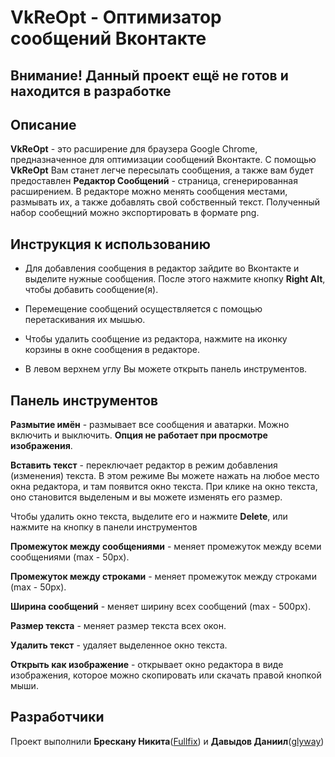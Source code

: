 # VkReOpt - Оптимизатор сообщений Вконтакте

## Внимание! Данный проект ещё не готов и находится в разработке

## Описание

**VkReOpt** - это расширение для браузера Google Chrome, предназначенное для оптимизации сообщений Вконтакте.
С помощью **VkReOpt** Вам станет легче пересылать сообщения, а также вам будет предоставлен **Редактор Сообщений** - страница, сгенерированная расширением.
В редакторе можно менять сообщения местами, размывать их, а также добавлять свой собственный текст. Полученный набор сообещний можно экспортировать в формате png.

## Инструкция к использованию

* Для добавления сообщения в редактор зайдите во Вконтакте и выделите нужные сообщения. После этого нажмите кнопку **Right Alt**, чтобы добавить сообщение(я).

* Перемещение сообщений осуществляется с помощью перетаскивания их мышью.

* Чтобы удалить сообщение из редактора, нажмите на иконку корзины в окне сообщения в редакторе.

* В левом верхнем углу Вы можете открыть панель инструментов.

## Панель инструментов

**Размытие имён** - размывает все сообщения и аватарки. Можно включить и выключить. **Опция не работает при просмотре изображения**.

**Вставить текст** - переключает редактор в режим добавления (изменения) текста. В этом режиме Вы можете нажать на любое место окна редактора, и там появится окно текста.
При клике на окно текста, оно становится выделеным и вы можете изменять его размер.

Чтобы удалить окно текста, выделите его и нажмите **Delete**, или нажмите на кнопку в панели инструментов

**Промежуток между сообщениями** - меняет промежуток между всеми сообщениями (max - 50px).

**Промежуток между строками** - меняет промежуток между строками (max - 50px).

**Ширина сообщений** - меняет ширину всех сообщений (max - 500px).

**Размер текста** - меняет размер текста всех окон.

**Удалить текст** - удаляет выделенное окно текста.

**Открыть как изображение** - открывает окно редактора в виде изображения, которое можно скопировать или скачать правой кнопкой мыши.

## Разработчики

Проект выполнили **Брескану Никита**([Fullfix](https://github.com/Fullfix)) и **Давыдов Даниил**([glyway](https://github.com/glyway))